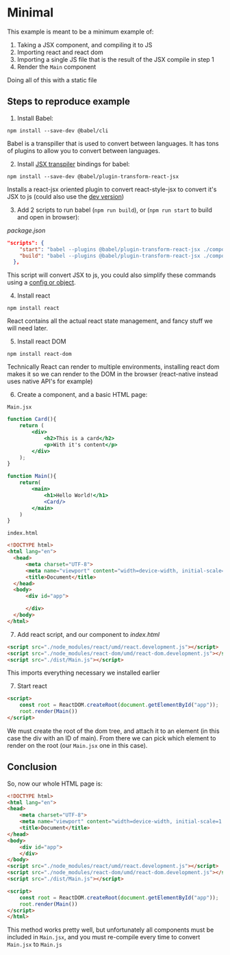 # Minimal

This example is meant to be a minimum example of:

1. Taking a JSX component, and compiling it to JS
2. Importing react and react dom
3. Importing a single JS file that is the result of the JSX compile in step 1
4. Render the `Main` component

Doing all  of this with a static file

## Steps to reproduce example

1. Install Babel:

`npm install --save-dev @babel/cli`

Babel is a transpiller that is used to convert between languages. It has tons of plugins to allow you to convert between languages.


2. Install [JSX transpiler](https://babeljs.io/docs/babel-plugin-transform-react-jsx) bindings for babel:

`npm install --save-dev @babel/plugin-transform-react-jsx`

Installs a react-jsx oriented plugin to convert react-style-jsx to convert it's JSX to js (could also use the [dev version](https://babeljs.io/docs/babel-plugin-transform-react-jsx-development))

3. Add 2 scripts to run babel (`npm run build`), or (`npm run start` to build and open in browser):

*package.json*
```json
"scripts": {
    "start": "babel --plugins @babel/plugin-transform-react-jsx ./components/*.jsx -d dist && index.html",
    "build": "babel --plugins @babel/plugin-transform-react-jsx ./components/*.jsx -d dist"
  },
```

This script will convert JSX to js, you could also simplify these commands using a [config or object](https://babeljs.io/docs/babel-plugin-transform-react-jsx#usage).

4. Install react

`npm install react`

React contains all the actual react state management, and fancy stuff we will need later.

5. Install react DOM

`npm install react-dom`

Technically React can render to multiple environments, installing react dom makes it so we can render to the DOM in the browser (react-native instead uses native API's for example)

6. Create a component, and a basic HTML page:

`Main.jsx`

```jsx
function Card(){
    return (
        <div>
            <h2>This is a card</h2>
            <p>With it's content</p>
        </div>
    );
}

function Main(){
    return(
        <main>
            <h1>Hello World!</h1>
            <Card/>
        </main>
    )
}
```

`index.html`

```html
<!DOCTYPE html>
<html lang="en">
  <head>
      <meta charset="UTF-8">
      <meta name="viewport" content="width=device-width, initial-scale=1.0">
      <title>Document</title>
  </head>
  <body>
      <div id="app">

      </div>
  </body>
</html>
```


7. Add react script, and our component to *index.html*

```html
<script src="./node_modules/react/umd/react.development.js"></script>
<script src="./node_modules/react-dom/umd/react-dom.development.js"></script>
<script src="./dist/Main.js"></script>
```

This imports everything necessary we installed earlier

7. Start react

```html
<script>
    const root = ReactDOM.createRoot(document.getElementById("app"));
    root.render(Main())
</script>
```

We must create the root of the dom tree, and attach it to an element (in this case the div with an ID of main). From there we can pick which element to render on the root (our `Main.jsx` one in this case).

## Conclusion

So, now our whole HTML page is:

```html
<!DOCTYPE html>
<html lang="en">
<head>
    <meta charset="UTF-8">
    <meta name="viewport" content="width=device-width, initial-scale=1.0">
    <title>Document</title>
</head>
<body>
    <div id="app">
    </div>
</body>
<script src="./node_modules/react/umd/react.development.js"></script>
<script src="./node_modules/react-dom/umd/react-dom.development.js"></script>
<script src="./dist/Main.js"></script>

<script>
    const root = ReactDOM.createRoot(document.getElementById("app"));
    root.render(Main())
</script>
</html>
```

This method works pretty well, but unfortunately all components must be included in `Main.jsx`, and you must re-compile every time to convert `Main.jsx` to `Main.js`
